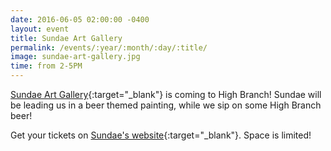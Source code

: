 ```yaml
---
date: 2016-06-05 02:00:00 -0400
layout: event
title: Sundae Art Gallery
permalink: /events/:year/:month/:day/:title/
image: sundae-art-gallery.jpg
time: from 2-5PM
---
```


[Sundae Art Gallery]{:target="_blank"} is coming to High Branch! Sundae will be leading us in a beer themed painting, while we sip on some High Branch beer!

Get your tickets on [Sundae's website]{:target="_blank"}. Space is limited!

[Sundae Art Gallery]: https://www.facebook.com/Sundae-Art-Gallery-643622662324680/
[Sundae's website]: http://sundaeartgallery.com/high-branch-brewing-painting-class.html